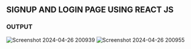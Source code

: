 ## SIGNUP AND LOGIN PAGE USING REACT JS

### OUTPUT

![Screenshot 2024-04-26 200939](https://github.com/Vaish-1011/signup_and_login_page/assets/135130074/e5c49584-3b97-435b-8fe4-7dfb03fa98c6)
![Screenshot 2024-04-26 200955](https://github.com/Vaish-1011/signup_and_login_page/assets/135130074/602672ac-057c-4846-9293-171ce51d0a6d)
